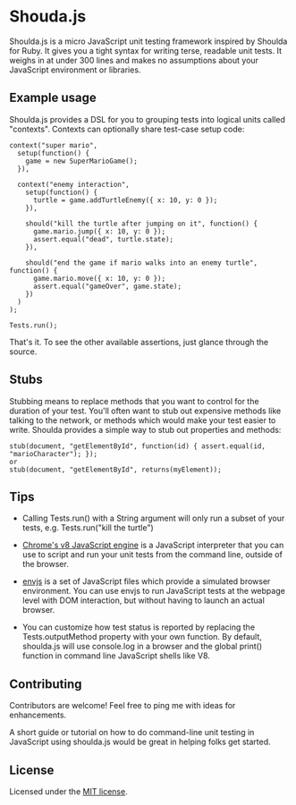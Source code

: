 Shouda.js
=========

Shoulda.js is a micro JavaScript unit testing framework inspired by Shoulda for Ruby. It gives you a tight syntax for writing terse, readable unit tests. It weighs in at under 300 lines and makes no assumptions about your JavaScript environment or libraries.

Example usage
-------------
Shoulda.js provides a DSL for you to grouping tests into logical units called "contexts". Contexts can optionally share test-case setup code:

    context("super mario",
      setup(function() {
        game = new SuperMarioGame();
      }),

      context("enemy interaction",
        setup(function() {
          turtle = game.addTurtleEnemy({ x: 10, y: 0 });
        }),
        
        should("kill the turtle after jumping on it", function() {
          game.mario.jump({ x: 10, y: 0 });
          assert.equal("dead", turtle.state);
        }),

        should("end the game if mario walks into an enemy turtle", function() {
          game.mario.move({ x: 10, y: 0 });
          assert.equal("gameOver", game.state);
        })
      )
    );

    Tests.run();

That's it. To see the other available assertions, just glance through the source.

Stubs
-----
Stubbing means to replace methods that you want to control for the duration of your test. You'll often want to stub out expensive methods like talking to the network, or methods which would make your test easier to write. Shoulda provides a simple way to stub out properties and methods:

    stub(document, "getElementById", function(id) { assert.equal(id, "marioCharacter"); });
    or
    stub(document, "getElementById", returns(myElement));

Tips
----
- Calling Tests.run() with a String argument will only run a subset of your tests, e.g. Tests.run("kill the turtle")

- [Chrome's v8 JavaScript engine](http://code.google.com/apis/v8/intro.html) is a JavaScript interpreter that you can use to script and run your unit tests from the command line, outside of the browser.

- [envjs](http://www.envjs.com/) is a set of JavaScript files which provide a simulated browser environment. You can use envjs to run JavaScript tests at the webpage level with DOM interaction, but without having to launch an actual browser.

- You can customize how test status is reported by replacing the Tests.outputMethod property with your own function. By default, shoulda.js will use console.log in a browser and the global print() function in command line JavaScript shells like V8.

Contributing
------------
Contributors are welcome! Feel free to ping me with ideas for enhancements.

A short guide or tutorial on how to do command-line unit testing in JavaScript using shoulda.js would be great in helping folks get started.

License
-------
Licensed under the [MIT license](http://www.opensource.org/licenses/mit-license.php).
